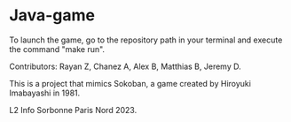 # Java-game
To launch the game, go to the repository path in your terminal and execute the command "make run".

Contributors: Rayan Z, Chanez A, Alex B, Matthias B, Jeremy D.

This is a project that mimics Sokoban, a game created by Hiroyuki Imabayashi in 1981.

L2 Info Sorbonne Paris Nord 2023.
